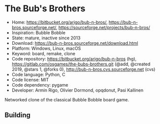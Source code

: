 # The Bub's Brothers

- Home: https://bitbucket.org/arigo/bub-n-bros/, https://bub-n-bros.sourceforge.net/, https://sourceforge.net/projects/bub-n-bros/
- Inspiration: Bubble Bobble
- State: mature, inactive since 2013
- Download: https://bub-n-bros.sourceforge.net/download.html
- Platform: Windows, Linux, macOS
- Keyword: board, remake, clone
- Code repository: https://bitbucket.org/arigo/bub-n-bros (hg), https://gitlab.com/osgames/the-bubs-brothers.git (@add, @created 2019, @stars 1, @forks 0), http://bub-n-bros.cvs.sourceforge.net (cvs)
- Code language: Python, C
- Code license: MIT
- Code dependency: pygame
- Developer: Armin Rigo, Olivier Dormond, opqdonut, Pasi Kallinen

Networked clone of the classical Bubble Bobble board game.

## Building
